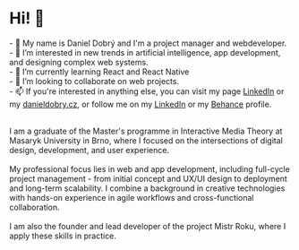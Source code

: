 <h1>Hi! 👋</h1>
- 👋 My name is Daniel Dobrý and I'm a project manager and webdeveloper.<br>
- 👀 I’m interested in new trends in artificial intelligence, app development, and designing complex web systems.<br>
- 🌱 I’m currently learning React and React Native<br>
- 💞️ I’m looking to collaborate on web projects.<br>
- 📫 If you're interested in anything else, you can visit my page <a href="https://www.linkedin.com/in/daniel-dobr%C3%BD-867082138/">LinkedIn</a> or my <a href="https://danieldobry.cz">danieldobry.cz</a>, or follow me on my <a href="https://www.linkedin.com/in/daniel-dobr%C3%BD-867082138">LinkedIn</a> or my <a href="https://www.behance.net/danieldobry">Behance</a> profile.<br><br>

I am a graduate of the Master's programme in Interactive Media Theory at Masaryk University in Brno, where I focused on the intersections of digital design, development, and user experience.
<br><br>
My professional focus lies in web and app development, including full-cycle project management - from initial concept and UX/UI design to deployment and long-term scalability. I combine a background in creative technologies with hands-on experience in agile workflows and cross-functional collaboration.
<br><br>
I am also the founder and lead developer of the project Mistr Roku, where I apply these skills in practice.
